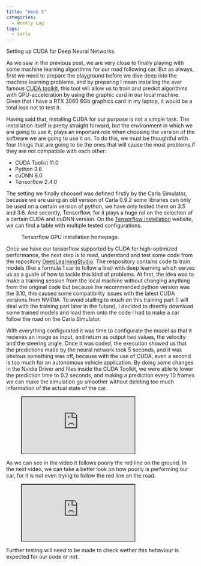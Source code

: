 ```yaml
---
title: "Week 5"
categories:
  - Weekly Log
tags:
  - carla
---
```


Setting up CUDA for Deep Neural Networks.

As we saw in the previous post, we are very close to finally playing with some machine learning algorithms for our road following car. But as always, first we need to prepare the playground before we dive deep into the machine learning problems, and by preparing I mean installing the ever famous [CUDA toolkit](https://developer.nvidia.com/cuda-toolkit), this tool will allow us to train and predict algorithms with GPU-acceleration by using the graphic card in our local machine. Given that I have a RTX 3060 6Gb graphics card in my laptop, it would be a total loss not to test it.

Having said that, installing CUDA for our purpose is not a simple task. The installation itself is pretty straight forward, but the environment in which we are going to use it, plays an important role when choosing the version of the software we are going to use it on. To do this, we must be thoughtful with four things that are going to be the ones that will cause the most problems if they are not compatible with each other:

- CUDA Toolkit 11.0
- Python 3.6
- cuDNN 8.0
- Tensorflow 2.4.0

The setting we finally choosed was defined firstly by the Carla Simulator, because we are using an old version of Carla 0.9.2 some libraries can only be used on a certain version of python, we have only tested them on 3.5 and 3.6. And secontly, Tensorflow, for it plays a huge rol on the selection of a certain CUDA and cuDNN version. On the [Tensorflow installation](https://www.tensorflow.org/install/source) website, we can find a table with multiple tested configurations.

<figure style="width:100%" class="align-center">
  <img src="{{ site.url }}{{ site.baseurl }}/assets/images/tensorflow_gpu.png" alt="">
  <figcaption>Tensorflow GPU installation homepage.</figcaption>
</figure> 

Once we have our tensorflow supported by CUDA for high-optimized performance, the next step is to read, understand and test some code from the repository [DeepLearningStudio](https://github.com/JdeRobot/DeepLearningStudio). The respository contains code to train models (like a formula 1 car to follow a line) with deep learning which serves us as a guide of how to tackle this kind of problems. At first, the idea was to make a training session from the local machine without changing anything from the original code but because the recommended python version was the 3.10, this caused some compatibility issues with the latest CUDA versions from NVIDIA. To avoid stalling to much on this training part (I will deal with the training part later in the future), I decided to directly download some trained models and load them onto the code I had to make a car follow the road on the Carla Simulator.

With everything configurated it was time to configurate the model so that it recieves an image as input, and return as output two values, the velocity and the steering angle. Once it was coded, the execution showed us that the predictions made by the neural network took 5 seconds, and it was obvious something was off, because with the use of CUDA, even a second is too much for an autonomous vehicle application. By doing some changes in the Nvidia Driver and files inside the CUDA Toolkit, we were able to lower the prediction time to 0.2 seconds, and making a prediction every 10 frames we can make the simulation go smoother without deleting too much information of the actual state of the car.

<figure class="align-center">
    <a href=""><iframe src="https://www.youtube.com/embed/Rm1q7x_Pmxg"></iframe></a>
</figure>

As we can see in the video it follows poorly the red line on the ground. In the next video, we can take a better look on how poorly is performing our car, for it is not even trying to follow the red line on the road.

<figure class="align-center">
    <a href=""><iframe src="https://www.youtube.com/embed/gpgRax2kqFk"></iframe></a>
</figure>

Further testing will need to be made to check wether this behaviour is expected for our code or not.